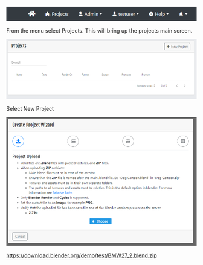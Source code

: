 ![menu](assets/menu/menu.PNG)

From the menu select Projects.  This will bring up the projects main screen.

![projects](assets/projects/inital_projects.PNG)

Select New Project

![create_wizard](assets/projects/create_project_wiz_1.PNG)

https://download.blender.org/demo/test/BMW27_2.blend.zip
